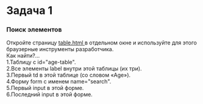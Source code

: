 # Задача 1  
### Поиск элементов  
Откройте страницу [ table.html ](https://learn.javascript.ru/task/find-elements/table.html)  в отдельном окне и используйте для этого браузерные инструменты разработчика.  
Как найти?…  
1.Таблицу с id="age-table".  
2.Все элементы label внутри этой таблицы (их три).  
3.Первый td в этой таблице (со словом «Age»).  
4.Форму form с именем name="search".  
5.Первый input в этой форме.  
6.Последний input в этой форме.  
